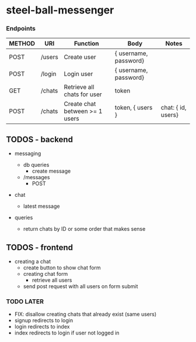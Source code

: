 # steel-ball-messenger

### Endpoints

| METHOD | URI    | Function                       | Body                  | Notes              |
| ------ | ------ | ------------------------------ | --------------------- | ------------------ |
| POST   | /users | Create user                    | { username, password} |                    |
| POST   | /login | Login user                     | { username, password} |                    |
| GET    | /chats | Retrieve all chats for user    | token                 |                    |
| POST   | /chats | Create chat between >= 1 users | token, { users }      | chat: { id, users} |

## TODOS - backend

-   messaging

    -   db queries
        -   create message
    -   /messages
        -   POST

-   chat
    -   latest message

-   queries
    -   return chats by ID or some order that makes sense

## TODOS - frontend

-   creating a chat
    -   create button to show chat form
    -   creating chat form
        -   retrieve all users
    -   send post request with all users on form submit

### TODO LATER

-   FIX: disallow creating chats that already exist (same users)
-   signup redirects to login
-   login redirects to index
-   index redirects to login if user not logged in
